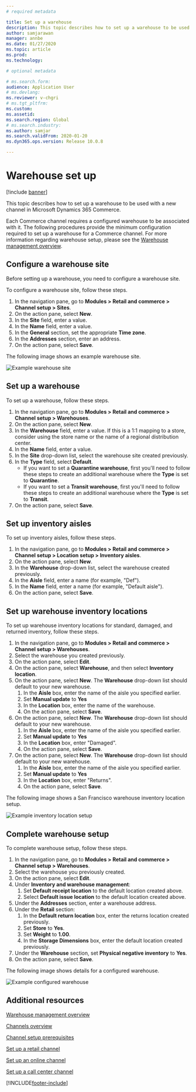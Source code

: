 ```yaml
---
# required metadata

title: Set up a warehouse
description: This topic describes how to set up a warehouse to be used with a new channel in Microsoft Dynamics 365 Commerce.
author: samjarawan
manager: annbe
ms.date: 01/27/2020
ms.topic: article
ms.prod: 
ms.technology: 

# optional metadata

# ms.search.form: 
audience: Application User
# ms.devlang: 
ms.reviewer: v-chgri
# ms.tgt_pltfrm: 
ms.custom: 
ms.assetid: 
ms.search.region: Global
# ms.search.industry: 
ms.author: samjar
ms.search.validFrom: 2020-01-20
ms.dyn365.ops.version: Release 10.0.8

---
```

# Warehouse set up

[!include [banner](includes/banner.md)]

This topic describes how to set up a warehouse to be used with a new channel in Microsoft Dynamics 365 Commerce.

Each Commerce channel requires a configured warehouse to be associated with it. The following procedures provide the minimum configuration required to set up a warehouse for a Commerce channel. For more information regarding warehouse setup, please see the [Warehouse management overview](../supply-chain/warehousing/warehouse-management-overview.md?toc=/dynamics365/commerce/toc.json).

## Configure a warehouse site

Before setting up a warehouse, you need to configure a warehouse site.

To configure a warehouse site, follow these steps.

1. In the navigation pane, go to **Modules \> Retail and commerce \> Channel setup \> Sites**.
1. On the action pane, select **New**.
1. In the **Site** field, enter a value.
1. In the **Name** field, enter a value.
1. In the **General** section, set the appropriate **Time zone**.
1. In the **Addresses** section, enter an address.
1. On the action pane, select **Save**.

The following image shows an example warehouse site.

![Example warehouse site](media/warehouse-site.png)

## Set up a warehouse

To set up a warehouse, follow these steps.

1. In the navigation pane, go to **Modules \> Retail and commerce \> Channel setup \> Warehouses**.
1. On the action pane, select **New**.
1. In the **Warehouse** field, enter a value.  If this is a 1:1 mapping to a store, consider using the store name or the name of a regional distribution center.
1. In the **Name** field, enter a value.
1. In the **Site** drop-down list, select the warehouse site created previously.
1. In the **Type** field, select **Default**.
    - If you want to set a **Quarantine warehouse**, first you'll need to follow these steps to create an additional warehouse where the **Type** is set to **Quarantine**.
    - If you want to set a **Transit warehouse**, first you'll need to follow these steps to create an additional warehouse where the **Type** is set to **Transit**.
1. On the action pane, select **Save**.

## Set up inventory aisles

To set up inventory aisles, follow these steps.

1. In the navigation pane, go to **Modules \> Retail and commerce \> Channel setup \> Location setup \> Inventory aisles**.
1. On the action pane, select **New**.
1. In the **Warehouse** drop-down list, select the warehouse created previously.
1. In the **Aisle** field, enter a name (for example, "Def").
1. In the **Name** field, enter a name (for example, "Default aisle").
1. On the action pane, select **Save**.

## Set up warehouse inventory locations

To set up warehouse inventory locations for standard, damaged, and returned inventory, follow these steps.

1. In the navigation pane, go to **Modules \> Retail and commerce \> Channel setup \> Warehouses**.
1. Select the warehouse you created previously.
1. On the action pane, select **Edit**.
1. On the action pane, select **Warehouse**, and then select **Inventory location**.
1. On the action pane, select **New**. The **Warehouse** drop-down list should default to your new warehouse.
    1. In the **Aisle** box, enter the name of the aisle you specified earlier. 
    1. Set **Manual update** to **Yes**
    1. In the **Location** box, enter the name of the warehouse.
    1. On the action pane, select **Save**.
 1. On the action pane, select **New**.  The **Warehouse** drop-down list should default to your new warehouse.
    1. In the **Aisle** box, enter the name of the aisle you specified earlier.  
    1. Set **Manual update** to **Yes**
    1. In the **Location** box, enter "Damaged".
    1. On the action pane, select **Save**.
 1. On the action pane, select **New**.  The **Warehouse** drop-down list should default to your new warehouse.
    1. In the **Aisle** box, enter the name of the aisle you specified earlier. 
    1. Set **Manual update** to **Yes**
    1. In the **Location** box, enter "Returns".
    1. On the action pane, select **Save**.
    
The following image shows a San Francisco warehouse inventory location setup.

![Example inventory location setup](media/warehouse-inventory-locations.png)
    
## Complete warehouse setup

To complete warehouse setup, follow these steps.

1. In the navigation pane, go to **Modules \> Retail and commerce \> Channel setup \> Warehouses**.
1. Select the warehouse you previously created.
1. On the action pane, select **Edit**.
1. Under **Inventory and warehouse management**:
    1. Set **Default receipt location** to the default location created above.
    1. Select **Default issue location** to the default location created above.
1. Under the **Addresses** section, enter a warehouse address.
1. Under the **Retail** section: 
    1. In the **Default return location** box, enter the returns location created previously.
    1. Set **Store** to **Yes**.
    1. Set **Weight** to **1.00**. 
    1. In the **Storage Dimensions** box, enter the default location created previously.
1. Under the **Warehouse** section, set **Physical negative inventory** to **Yes**.
1. On the action pane, select **Save**.

The following image shows details for a configured warehouse.

![Example configured warehouse](media/warehouse-sample.png)

## Additional resources

[Warehouse management overview](../supply-chain/warehousing/warehouse-management-overview.md?toc=/dynamics365/commerce/toc.json)

[Channels overview](channels-overview.md)

[Channel setup prerequisites](channels-prerequisites.md)

[Set up a retail channel](channel-setup-retail.md)
	
[Set up an online channel](channel-setup-online.md)

[Set up a call center channel](channel-setup-callcenter.md)







[!INCLUDE[footer-include](../includes/footer-banner.md)]
